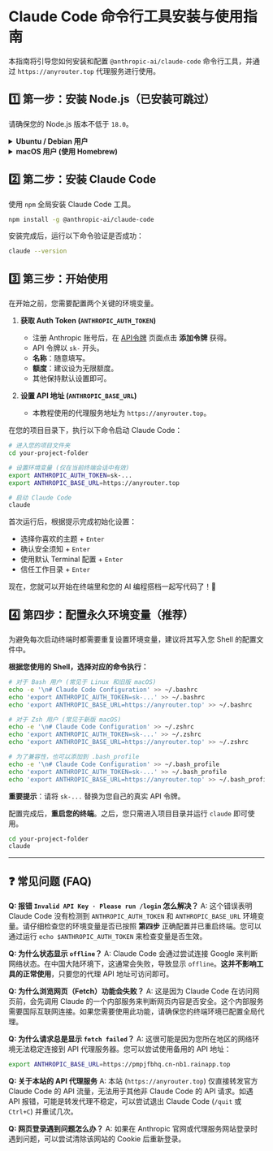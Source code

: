 
# Claude Code 命令行工具安装与使用指南

本指南将引导您如何安装和配置 `@anthropic-ai/claude-code` 命令行工具，并通过 `https://anyrouter.top` 代理服务进行使用。

## 1️⃣ 第一步：安装 Node.js（已安装可跳过）

请确保您的 Node.js 版本不低于 `18.0`。

<details>
<summary><strong>Ubuntu / Debian 用户</strong></summary>

```sh
# 安装 Node.js
curl -fsSL https://deb.nodesource.com/setup_lts.x | sudo bash -
sudo apt-get install -y nodejs

# 验证版本
node --version
```
</details>

<details>
<summary><strong>macOS 用户 (使用 Homebrew)</strong></summary>

```sh
# 安装 Homebrew (如果尚未安装)
/bin/bash -c "$(curl -fsSL https://raw.githubusercontent.com/Homebrew/install/HEAD/install.sh)"

# 安装必要的 Xcode 命令行工具
sudo xcode-select --install

# 使用 Homebrew 安装 Node.js
brew install node

# 验证版本
node --version
```
</details>

## 2️⃣ 第二步：安装 Claude Code

使用 `npm` 全局安装 Claude Code 工具。

```sh
npm install -g @anthropic-ai/claude-code
```

安装完成后，运行以下命令验证是否成功：

```sh
claude --version
```

## 3️⃣ 第三步：开始使用

在开始之前，您需要配置两个关键的环境变量。

1.  **获取 Auth Token (`ANTHROPIC_AUTH_TOKEN`)**
    *   注册 Anthropic 账号后，在 [API令牌](https://console.anthropic.com/settings/keys) 页面点击 **添加令牌** 获得。
    *   API 令牌以 `sk-` 开头。
    *   **名称**：随意填写。
    *   **额度**：建议设为无限额度。
    *   其他保持默认设置即可。

2.  **设置 API 地址 (`ANTHROPIC_BASE_URL`)**
    *   本教程使用的代理服务地址为 `https://anyrouter.top`。

在您的项目目录下，执行以下命令启动 Claude Code：

```sh
# 进入您的项目文件夹
cd your-project-folder

# 设置环境变量 (仅在当前终端会话中有效)
export ANTHROPIC_AUTH_TOKEN=sk-... 
export ANTHROPIC_BASE_URL=https://anyrouter.top

# 启动 Claude Code
claude
```

首次运行后，根据提示完成初始化设置：
*   选择你喜欢的主题 + `Enter`
*   确认安全须知 + `Enter`
*   使用默认 Terminal 配置 + `Enter`
*   信任工作目录 + `Enter`

现在，您就可以开始在终端里和您的 AI 编程搭档一起写代码了！🚀

## 4️⃣ 第四步：配置永久环境变量（推荐）

为避免每次启动终端时都需要重复设置环境变量，建议将其写入您 Shell 的配置文件中。

**根据您使用的 Shell，选择对应的命令执行：**

```sh
# 对于 Bash 用户 (常见于 Linux 和旧版 macOS)
echo -e '\n# Claude Code Configuration' >> ~/.bashrc
echo 'export ANTHROPIC_AUTH_TOKEN=sk-...' >> ~/.bashrc
echo 'export ANTHROPIC_BASE_URL=https://anyrouter.top' >> ~/.bashrc

# 对于 Zsh 用户 (常见于新版 macOS)
echo -e '\n# Claude Code Configuration' >> ~/.zshrc
echo 'export ANTHROPIC_AUTH_TOKEN=sk-...' >> ~/.zshrc
echo 'export ANTHROPIC_BASE_URL=https://anyrouter.top' >> ~/.zshrc

# 为了兼容性，也可以添加到 .bash_profile
echo -e '\n# Claude Code Configuration' >> ~/.bash_profile
echo 'export ANTHROPIC_AUTH_TOKEN=sk-...' >> ~/.bash_profile
echo 'export ANTHROPIC_BASE_URL=https://anyrouter.top' >> ~/.bash_profile
```

**重要提示**：请将 `sk-...` 替换为您自己的真实 API 令牌。

配置完成后，**重启您的终端**。之后，您只需进入项目目录并运行 `claude` 即可使用。

```sh
cd your-project-folder
claude
```

---

## ❓ 常见问题 (FAQ)

**Q: 报错 `Invalid API Key · Please run /login` 怎么解决？**
A: 这个错误表明 Claude Code 没有检测到 `ANTHROPIC_AUTH_TOKEN` 和 `ANTHROPIC_BASE_URL` 环境变量。请仔细检查您的环境变量是否已按照 **第四步** 正确配置并已重启终端。您可以通过运行 `echo $ANTHROPIC_AUTH_TOKEN` 来检查变量是否生效。

**Q: 为什么状态显示 `offline`？**
A: Claude Code 会通过尝试连接 Google 来判断网络状态。在中国大陆环境下，这通常会失败，导致显示 `offline`。**这并不影响工具的正常使用**，只要您的代理 API 地址可访问即可。

**Q: 为什么浏览网页（Fetch）功能会失败？**
A: 这是因为 Claude Code 在访问网页前，会先调用 Claude 的一个内部服务来判断网页内容是否安全。这个内部服务需要国际互联网连接。如果您需要使用此功能，请确保您的终端环境已配置全局代理。

**Q: 为什么请求总是显示 `fetch failed`？**
A: 这很可能是因为您所在地区的网络环境无法稳定连接到 API 代理服务器。您可以尝试使用备用的 API 地址：
```sh
export ANTHROPIC_BASE_URL=https://pmpjfbhq.cn-nb1.rainapp.top
```

**Q: 关于本站的 API 代理服务**
A: 本站 (`https://anyrouter.top`) 仅直接转发官方 Claude Code 的 API 流量，无法用于其他非 Claude Code 的 API 请求。如遇 API 报错，可能是转发代理不稳定，可以尝试退出 Claude Code (`/quit` 或 `Ctrl+C`) 并重试几次。

**Q: 网页登录遇到问题怎么办？**
A: 如果在 Anthropic 官网或代理服务网站登录时遇到问题，可以尝试清除该网站的 Cookie 后重新登录。

